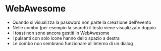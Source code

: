 # WebAwesome

- Quando si visualizza la password non parte la creazione dell'evento
- Nelle combo (per esempio la search) il testo viene visualizzato doppio
- I toast non sono ancora gestiti in WebAwesome
- I pulsanti con solo icone hanno dello spazio a destra
- Le combo non sembrano funzionare all'interno di un dialog